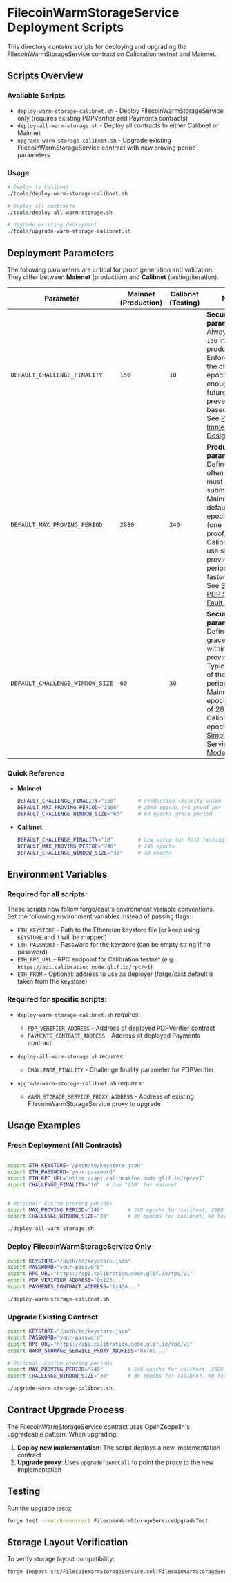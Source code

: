 # FilecoinWarmStorageService Deployment Scripts

This directory contains scripts for deploying and upgrading the FilecoinWarmStorageService contract on Calibration testnet and Mainnet.

## Scripts Overview

### Available Scripts

- `deploy-warm-storage-calibnet.sh` - Deploy FilecoinWarmStorageService only (requires existing PDPVerifier and Payments contracts)
- `deploy-all-warm-storage.sh` - Deploy all contracts to either Calibnet or Mainnet
- `upgrade-warm-storage-calibnet.sh` - Upgrade existing FilecoinWarmStorageService contract with new proving period parameters

### Usage

```bash
# Deploy to Calibnet
./tools/deploy-warm-storage-calibnet.sh

# Deploy all contracts
./tools/deploy-all-warm-storage.sh

# Upgrade existing deployment
./tools/upgrade-warm-storage-calibnet.sh
```

## Deployment Parameters

The following parameters are critical for proof generation and validation. They differ between **Mainnet** (production) and **Calibnet** (testing/iteration).

| Parameter | Mainnet (Production) | Calibnet (Testing) | Notes |
|-----------|----------------------|---------------------|-------|
| `DEFAULT_CHALLENGE_FINALITY` | `150` | `10` | **Security parameter.** Always set to `150` in production. Enforces that the challenge epoch is far enough in the future to prevent reorg-based attacks. See [PDP Implementation Design Doc](https://filoznotebook.notion.site/PDP-Implementation-Design-Doc-64a66516416441c69b9d8e5d63120f1c?pvs=21). |
| `DEFAULT_MAX_PROVING_PERIOD` | `2880` | `240` | **Product parameter.** Defines how often proofs must be submitted. Mainnet default is 2880 epochs ≈ 24h (one proof/day). On Calibnet we use shorter proving periods for faster iteration. See [Simple PDP Service Fault Model](https://filoznotebook.notion.site/Simple-PDP-Service-Fault-Model-1a9dc41950c180c4bdc7ef2d91db73b6?pvs=21). |
| `DEFAULT_CHALLENGE_WINDOW_SIZE` | `60` | `30` | **Security parameter.** Defines the grace window within the proving period. Typically ~2% of the proving period. On Mainnet: 60 epochs (≈2% of 2880). On Calibnet: 30 epochs. See [Simple PDP Service Fault Model](https://filoznotebook.notion.site/Simple-PDP-Service-Fault-Model-1a9dc41950c180c4bdc7ef2d91db73b6?pvs=21). |

### Quick Reference

- **Mainnet**
  ```bash
  DEFAULT_CHALLENGE_FINALITY="150"       # Production security value
  DEFAULT_MAX_PROVING_PERIOD="2880"      # 2880 epochs (≈1 proof per day)
  DEFAULT_CHALLENGE_WINDOW_SIZE="60"     # 60 epochs grace period
  ```

- **Calibnet**
  ```bash
  DEFAULT_CHALLENGE_FINALITY="10"        # Low value for fast testing (should be 150 in production)
  DEFAULT_MAX_PROVING_PERIOD="240"       # 240 epochs
  DEFAULT_CHALLENGE_WINDOW_SIZE="30"     # 30 epochs
  ```

## Environment Variables

### Required for all scripts:
These scripts now follow forge/cast's environment variable conventions. Set the following environment variables instead of passing flags:
- `ETH_KEYSTORE` - Path to the Ethereum keystore file (or keep using `KEYSTORE` and it will be mapped)
- `ETH_PASSWORD` - Password for the keystore (can be empty string if no password)
- `ETH_RPC_URL` - RPC endpoint for Calibration testnet (e.g. `https://api.calibration.node.glif.io/rpc/v1`)
- `ETH_FROM` - Optional: address to use as deployer (forge/cast default is taken from the keystore)

### Required for specific scripts:
- `deploy-warm-storage-calibnet.sh` requires:
  - `PDP_VERIFIER_ADDRESS` - Address of deployed PDPVerifier contract
  - `PAYMENTS_CONTRACT_ADDRESS` - Address of deployed Payments contract

- `deploy-all-warm-storage.sh` requires:
  - `CHALLENGE_FINALITY` - Challenge finality parameter for PDPVerifier

- `upgrade-warm-storage-calibnet.sh` requires:
  - `WARM_STORAGE_SERVICE_PROXY_ADDRESS` - Address of existing FilecoinWarmStorageService proxy to upgrade

## Usage Examples

### Fresh Deployment (All Contracts)

```bash

export ETH_KEYSTORE="/path/to/keystore.json"
export ETH_PASSWORD="your-password"
export ETH_RPC_URL="https://api.calibration.node.glif.io/rpc/v1"
export CHALLENGE_FINALITY="10"  # Use "150" for mainnet


# Optional: Custom proving periods
export MAX_PROVING_PERIOD="240"        # 240 epochs for calibnet, 2880 for mainnet
export CHALLENGE_WINDOW_SIZE="30"      # 30 epochs for calibnet, 60 for mainnet

./deploy-all-warm-storage.sh
```

### Deploy FilecoinWarmStorageService Only

```bash
export KEYSTORE="/path/to/keystore.json"
export PASSWORD="your-password"
export RPC_URL="https://api.calibration.node.glif.io/rpc/v1"
export PDP_VERIFIER_ADDRESS="0x123..."
export PAYMENTS_CONTRACT_ADDRESS="0x456..."

./deploy-warm-storage-calibnet.sh
```

### Upgrade Existing Contract

```bash
export KEYSTORE="/path/to/keystore.json"
export PASSWORD="your-password"
export RPC_URL="https://api.calibration.node.glif.io/rpc/v1"
export WARM_STORAGE_SERVICE_PROXY_ADDRESS="0x789..."

# Optional: Custom proving periods
export MAX_PROVING_PERIOD="240"        # 240 epochs for calibnet, 2880 for mainnet
export CHALLENGE_WINDOW_SIZE="30"      # 30 epochs for calibnet, 60 for mainnet

./upgrade-warm-storage-calibnet.sh
```

## Contract Upgrade Process

The FilecoinWarmStorageService contract uses OpenZeppelin's upgradeable pattern. When upgrading:

1. **Deploy new implementation**: The script deploys a new implementation contract
2. **Upgrade proxy**: Uses `upgradeToAndCall` to point the proxy to the new implementation

## Testing

Run the upgrade tests:
```bash
forge test --match-contract FilecoinWarmStorageServiceUpgradeTest
```

## Storage Layout Verification

To verify storage layout compatibility:
```bash
forge inspect src/FilecoinWarmStorageService.sol:FilecoinWarmStorageService storageLayout
```
